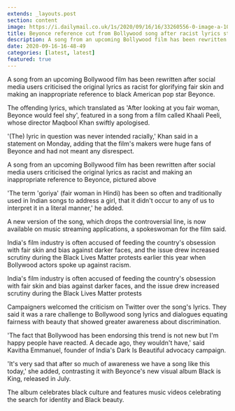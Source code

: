 ```yaml
---
extends: _layouts.post
section: content
image: https://i.dailymail.co.uk/1s/2020/09/16/16/33260556-0-image-a-103_1600270012100.jpg 
title: Beyonce reference cut from Bollywood song after racist lyrics storm 
description: A song from an upcoming Bollywood film has been rewritten after social media users criticised the original lyrics as racist for glorifying fair skin 
date: 2020-09-16-16-48-49 
categories: [latest, latest] 
featured: true 
--- 
```

A song from an upcoming Bollywood film has been rewritten after social media users criticised the original lyrics as racist for glorifying fair skin and making an inappropriate reference to black American pop star Beyonce.

The offending lyrics, which translated as 'After looking at you fair woman, Beyonce would feel shy', featured in a song from a film called Khaali Peeli, whose director Maqbool Khan swiftly apologised.

'(The) lyric in question was never intended racially,' Khan said in a statement on Monday, adding that the film's makers were huge fans of Beyonce and had not meant any disrespect.

A song from an upcoming Bollywood film has been rewritten after social media users criticised the original lyrics as racist and making an inappropriate reference to Beyonce, pictured above 

'The term 'goriya' (fair woman in Hindi) has been so often and traditionally used in Indian songs to address a girl, that it didn't occur to any of us to interpret it in a literal manner,' he added.

A new version of the song, which drops the controversial line, is now available on music streaming applications, a spokeswoman for the film said.

India's film industry is often accused of feeding the country's obsession with fair skin and bias against darker faces, and the issue drew increased scrutiny during the Black Lives Matter protests earlier this year when Bollywood actors spoke up against racism.

India's film industry is often accused of feeding the country's obsession with fair skin and bias against darker faces, and the issue drew increased scrutiny during the Black Lives Matter protests

Campaigners welcomed the criticism on Twitter over the song's lyrics. They said it was a rare challenge to Bollywood song lyrics and dialogues equating fairness with beauty that showed greater awareness about discrimination.

'The fact that Bollywood has been endorsing this trend is not new but I'm happy people have reacted. A decade ago, they wouldn't have,' said Kavitha Emmanuel, founder of India's Dark Is Beautiful advocacy campaign.

'It's very sad that after so much of awareness we have a song like this today,' she added, contrasting it with Beyonce's new visual album Black is King, released in July.

The album celebrates black culture and features music videos celebrating the search for identity and Black beauty. 

